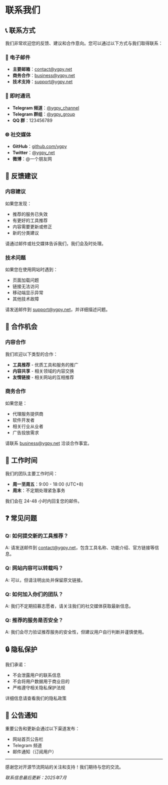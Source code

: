 # 联系我们

## 📞 联系方式

我们非常欢迎您的反馈、建议和合作意向。您可以通过以下方式与我们取得联系：

### 📧 电子邮件
- **主要邮箱**：contact@ygpy.net
- **商务合作**：business@ygpy.net
- **技术支持**：support@ygpy.net

### 💬 即时通讯
- **Telegram 频道**：[@ygpy_channel](https://t.me/ygpy_channel)
- **Telegram 群组**：[@ygpy_group](https://t.me/ygpy_group)
- **QQ 群**：123456789

### 🌐 社交媒体
- **GitHub**：[github.com/ygpy](https://github.com/ygpy)
- **Twitter**：[@ygpy_net](https://twitter.com/ygpy_net)
- **微博**：@一个朋友网

## 📝 反馈建议

### 内容建议
如果您发现：
- 推荐的服务已失效
- 有更好的工具推荐
- 内容需要更新或修正
- 新的分类建议

请通过邮件或社交媒体告诉我们，我们会及时处理。

### 技术问题
如果您在使用网站时遇到：
- 页面加载问题
- 链接无法访问
- 移动端显示异常
- 其他技术故障

请发送邮件到 support@ygpy.net，并详细描述问题。

## 🤝 合作机会

### 内容合作
我们欢迎以下类型的合作：
- **工具推荐** - 优质工具和服务的推广
- **内容共享** - 相关领域的内容交换
- **友情链接** - 相关网站的互相推荐

### 商务合作
如果您是：
- 代理服务提供商
- 软件开发者
- 相关行业从业者
- 广告投放需求

请联系 business@ygpy.net 洽谈合作事宜。

## 📍 工作时间

我们的团队主要工作时间：
- **周一至周五**：9:00 - 18:00 (UTC+8)
- **周末**：不定期处理紧急事务

我们会在 24-48 小时内回复您的邮件。

## ❓ 常见问题

### Q: 如何提交新的工具推荐？
A: 请发送邮件到 contact@ygpy.net，包含工具名称、功能介绍、官方链接等信息。

### Q: 网站内容可以转载吗？
A: 可以，但请注明出处并保留原文链接。

### Q: 如何加入你们的团队？
A: 我们不定期招募志愿者，请关注我们的社交媒体获取最新信息。

### Q: 推荐的服务是否安全？
A: 我们会尽力验证推荐服务的安全性，但建议用户自行判断并谨慎使用。

## 🔒 隐私保护

我们承诺：
- 不会泄露用户的联系信息
- 不会将用户数据用于商业目的
- 严格遵守相关隐私保护法规

详细信息请查看我们的隐私政策

## 📢 公告通知

重要公告和更新会通过以下渠道发布：
- 网站首页公告栏
- Telegram 频道
- 邮件通知（订阅用户）

---

感谢您对开源节流网站的关注和支持！我们期待与您的交流。

*联系信息最后更新：2025年7月*

